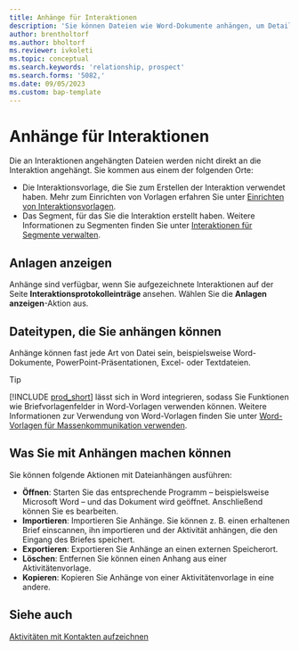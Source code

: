 ```yaml
---
title: Anhänge für Interaktionen
description: 'Sie können Dateien wie Word-Dokumente anhängen, um Details zu einer Interaktion hinzuzufügen.'
author: brentholtorf
ms.author: bholtorf
ms.reviewer: ivkoleti
ms.topic: conceptual
ms.search.keywords: 'relationship, prospect'
ms.search.forms: '5082,'
ms.date: 09/05/2023
ms.custom: bap-template
---
```

# Anhänge für Interaktionen

Die an Interaktionen angehängten Dateien werden nicht direkt an die Interaktion angehängt. Sie kommen aus einem der folgenden Orte:

* Die Interaktionsvorlage, die Sie zum Erstellen der Interaktion verwendet haben. Mehr zum Einrichten von Vorlagen erfahren Sie unter [Einrichten von Interaktionsvorlagen](marketing-interactions.md#set-up-interaction-templates).
* Das Segment, für das Sie die Interaktion erstellt haben. Weitere Informationen zu Segmenten finden Sie unter [Interaktionen für Segmente verwalten](marketing-interaction-segments.md).

## Anlagen anzeigen

Anhänge sind verfügbar, wenn Sie aufgezeichnete Interaktionen auf der Seite **Interaktionsprotokolleinträge** ansehen. Wählen Sie die **Anlagen anzeigen**-Aktion aus.

## Dateitypen, die Sie anhängen können

Anhänge können fast jede Art von Datei sein, beispielsweise Word-Dokumente, PowerPoint-Präsentationen, Excel- oder Textdateien.

> [!TIP]
> [!INCLUDE [prod_short](includes/prod_short.md)] lässt sich in Word integrieren, sodass Sie Funktionen wie Briefvorlagenfelder in Word-Vorlagen verwenden können. Weitere Informationen zur Verwendung von Word-Vorlagen finden Sie unter [Word-Vorlagen für Massenkommunikation verwenden](ui-mail-merge.md).

## Was Sie mit Anhängen machen können

Sie können folgende Aktionen mit Dateianhängen ausführen:

* **Öffnen**: Starten Sie das entsprechende Programm – beispielsweise Microsoft Word – und das Dokument wird geöffnet. Anschließend können Sie es bearbeiten.
* **Importieren**: Importieren Sie Anhänge. Sie können z. B. einen erhaltenen Brief einscannen, ihn importieren und der Aktivität anhängen, die den Eingang des Briefes speichert.
* **Exportieren**: Exportieren Sie Anhänge an einen externen Speicherort.
* **Löschen**: Entfernen Sie können einen Anhang aus einer Aktivitätenvorlage.
* **Kopieren**: Kopieren Sie Anhänge von einer Aktivitätenvorlage in eine andere.

## Siehe auch

[Aktivitäten mit Kontakten aufzeichnen](marketing-interactions.md)  
